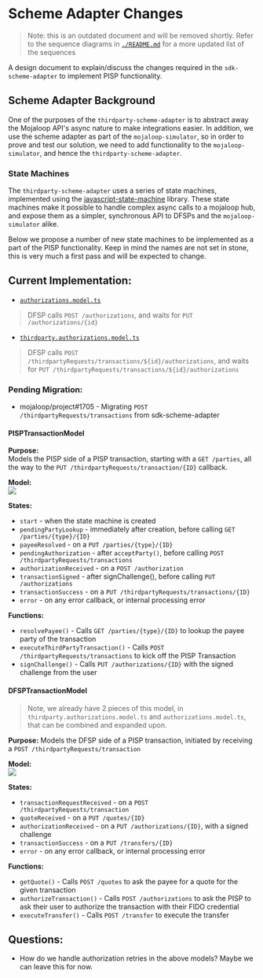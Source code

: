 # Scheme Adapter Changes
> Note: this is an outdated document and will be removed shortly. 
> Refer to the sequence diagrams in [`./README.md`](./README.md) for a more updated list of the sequences


<!-- TODO: Lewis update this doc -->

A design document to explain/discuss the changes required in the `sdk-scheme-adapter` to implement PISP functionality.

## Scheme Adapter Background

One of the purposes of the `thirdparty-scheme-adapter` is to abstract away the Mojaloop API's async nature to make integrations easier. In addition, we use the scheme adapter as part of the `mojaloop-simulator`, so in order to prove and test our solution, we need to add functionality to the `mojaloop-simulator`, and hence the `thirdparty-scheme-adapter`.

### State Machines

The `thirdparty-scheme-adapter` uses a series of state machines, implemented using the [javascript-state-machine](https://github.com/jakesgordon/javascript-state-machine) library. These state machines make it possible to handle complex async calls to a mojaloop hub, and expose them as a simpler, synchronous API to DFSPs and the `mojaloop-simulator` alike.

Below we propose a number of new state machines to be implemented as a part of the PISP functionality. Keep in mind the names are not set in stone, this is very much a first pass and will be expected to change.

## Current Implementation:

- [`authorizations.model.ts`](../src/models/outbound/authorizations.model.ts)
> DFSP calls `POST /authorizations`, and waits for `PUT /authorizations/{id}`
- [`thirdparty.authorizations.model.ts`](../src/models/outbound/thirdparty.authorizations.model.ts)
> DFSP calls `POST /thirdpartyRequests/transactions/${id}/authorizations`, and waits for `PUT /thirdpartyRequests/transactions/${id}/authorizations`

### Pending Migration:

- mojaloop/project#1705 - Migrating `POST /thirdpartyRequests/transactions` from sdk-scheme-adapter


#### PISPTransactionModel

**Purpose:**   
Models the PISP side of a PISP transaction, starting with a `GET /parties`, all the way to the `PUT /thirdpartyRequests/transaction/{ID}` callback.

**Model:**  
![](./out/sequence/PispTransactionModel/PispTransactionModel.png)

**States:**
- `start` - when the state machine is created
- `pendingPartyLookup` - immediately after creation, before calling `GET /parties/{type}/{ID}`
- `payeeResolved` - on a `PUT /parties/{type}/{ID}`
- `pendingAuthorization` - after `acceptParty()`, before calling `POST /thirdpartyRequests/transactions`
- `authorizationReceived` - on a `POST /authorization`
- `transactionSigned` - after signChallenge(), before calling `PUT /authorizations`
- `transactionSuccess` - on a `PUT /thirdpartyRequests/transactions/{ID}`
- `error` - on any error callback, or internal processing error

**Functions:**
- `resolvePayee()` - Calls `GET /parties/{type}/{ID}` to lookup the payee party of the transaction
- `executeThirdPartyTransaction()` - Calls `POST /thirdpartyRequests/transactions` to kick off the PISP Transaction
- `signChallenge()` - Calls `PUT /authorizations/{ID}` with the signed challenge from the user


#### DFSPTransactionModel

> Note, we already have 2 pieces of this model, in `thirdparty.authorizations.model.ts` and `authorizations.model.ts`, that can be combined and expanded upon.

**Purpose:** 
Models the DFSP side of a PISP transaction, initiated by receiving a `POST /thirdpartyRequests/transaction`

**Model:**  
![](./out/sequence/DFSPTransactionModel/DFSPTransactionModel.png)

**States:**
- `transactionRequestReceived` - on a `POST /thirdpartyRequests/transaction`
- `quoteReceived` - on a `PUT /quotes/{ID}`
- `authorizationReceived` - on a `PUT /authorizations/{ID}`, with a signed challenge
- `transactionSuccess` - on a `PUT /transfers/{ID}`
- `error` - on any error callback, or internal processing error

**Functions:**
- `getQuote()` - Calls `POST /quotes` to ask the payee for a quote for the given transaction
- `authorizeTransaction()` - Calls `POST /authorizations` to ask the PISP to ask their user to authorize the transaction with their FIDO credential
- `executeTransfer()` - Calls `POST /transfer` to execute the transfer

## Questions:

- How do we handle authorization retries in the above models? Maybe we can leave this for now.
